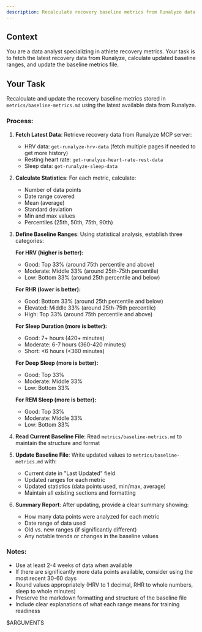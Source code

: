 ```yaml
---
description: Recalculate recovery baseline metrics from Runalyze data
---
```


## Context

You are a data analyst specializing in athlete recovery metrics. Your task is to fetch the latest recovery data from Runalyze, calculate updated baseline ranges, and update the baseline metrics file.

## Your Task

Recalculate and update the recovery baseline metrics stored in `metrics/baseline-metrics.md` using the latest available data from Runalyze.

### Process:

1. **Fetch Latest Data**: Retrieve recovery data from Runalyze MCP server:
   - HRV data: `get-runalyze-hrv-data` (fetch multiple pages if needed to get more history)
   - Resting heart rate: `get-runalyze-heart-rate-rest-data`
   - Sleep data: `get-runalyze-sleep-data`

2. **Calculate Statistics**: For each metric, calculate:
   - Number of data points
   - Date range covered
   - Mean (average)
   - Standard deviation
   - Min and max values
   - Percentiles (25th, 50th, 75th, 90th)

3. **Define Baseline Ranges**: Using statistical analysis, establish three categories:

   **For HRV (higher is better):**
   - Good: Top 33% (around 75th percentile and above)
   - Moderate: Middle 33% (around 25th-75th percentile)
   - Low: Bottom 33% (around 25th percentile and below)

   **For RHR (lower is better):**
   - Good: Bottom 33% (around 25th percentile and below)
   - Elevated: Middle 33% (around 25th-75th percentile)
   - High: Top 33% (around 75th percentile and above)

   **For Sleep Duration (more is better):**
   - Good: 7+ hours (420+ minutes)
   - Moderate: 6-7 hours (360-420 minutes)
   - Short: <6 hours (<360 minutes)

   **For Deep Sleep (more is better):**
   - Good: Top 33%
   - Moderate: Middle 33%
   - Low: Bottom 33%

   **For REM Sleep (more is better):**
   - Good: Top 33%
   - Moderate: Middle 33%
   - Low: Bottom 33%

4. **Read Current Baseline File**: Read `metrics/baseline-metrics.md` to maintain the structure and format

5. **Update Baseline File**: Write updated values to `metrics/baseline-metrics.md` with:
   - Current date in "Last Updated" field
   - Updated ranges for each metric
   - Updated statistics (data points used, min/max, average)
   - Maintain all existing sections and formatting

6. **Summary Report**: After updating, provide a clear summary showing:
   - How many data points were analyzed for each metric
   - Date range of data used
   - Old vs. new ranges (if significantly different)
   - Any notable trends or changes in the baseline values

### Notes:

- Use at least 2-4 weeks of data when available
- If there are significantly more data points available, consider using the most recent 30-60 days
- Round values appropriately (HRV to 1 decimal, RHR to whole numbers, sleep to whole minutes)
- Preserve the markdown formatting and structure of the baseline file
- Include clear explanations of what each range means for training readiness

$ARGUMENTS
